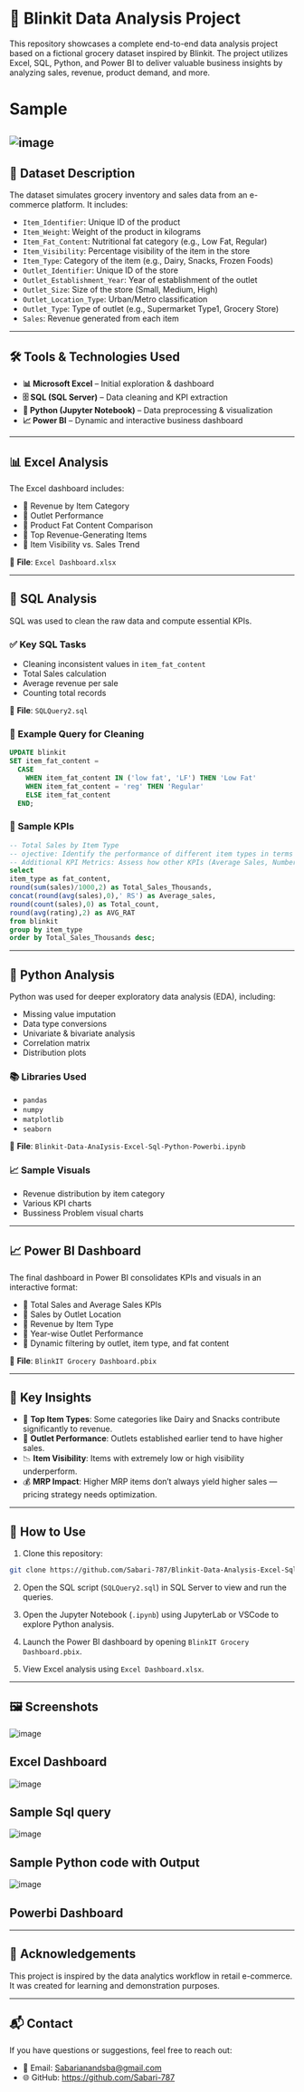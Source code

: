 
# 🛒 Blinkit Data Analysis Project

This repository showcases a complete end-to-end data analysis project based on a fictional grocery dataset inspired by Blinkit. The project utilizes Excel, SQL, Python, and Power BI to deliver valuable business insights by analyzing sales, revenue, product demand, and more.
# Sample
![image](https://github.com/user-attachments/assets/ea0f4765-f9a6-45ad-bfba-18fb08f36836)
---

## 📁 Dataset Description

The dataset simulates grocery inventory and sales data from an e-commerce platform. It includes:

- `Item_Identifier`: Unique ID of the product
- `Item_Weight`: Weight of the product in kilograms
- `Item_Fat_Content`: Nutritional fat category (e.g., Low Fat, Regular)
- `Item_Visibility`: Percentage visibility of the item in the store
- `Item_Type`: Category of the item (e.g., Dairy, Snacks, Frozen Foods)
- `Outlet_Identifier`: Unique ID of the store
- `Outlet_Establishment_Year`: Year of establishment of the outlet
- `Outlet_Size`: Size of the store (Small, Medium, High)
- `Outlet_Location_Type`: Urban/Metro classification
- `Outlet_Type`: Type of outlet (e.g., Supermarket Type1, Grocery Store)
- `Sales`: Revenue generated from each item

---

## 🛠️ Tools & Technologies Used

- **📊 Microsoft Excel** – Initial exploration & dashboard
- **🗄️ SQL (SQL Server)** – Data cleaning and KPI extraction
- **🐍 Python (Jupyter Notebook)** – Data preprocessing & visualization
- **📈 Power BI** – Dynamic and interactive business dashboard

---

## 📊 Excel Analysis

The Excel dashboard includes:

- 🔹 Revenue by Item Category
- 🔹 Outlet Performance
- 🔹 Product Fat Content Comparison
- 🔹 Top Revenue-Generating Items
- 🔹 Item Visibility vs. Sales Trend

📂 **File**: `Excel Dashboard.xlsx`

---

## 🧾 SQL Analysis

SQL was used to clean the raw data and compute essential KPIs.

### ✅ Key SQL Tasks

- Cleaning inconsistent values in `item_fat_content`
- Total Sales calculation
- Average revenue per sale
- Counting total records

📂 **File**: `SQLQuery2.sql`

### 🧹 Example Query for Cleaning
```sql
UPDATE blinkit 
SET item_fat_content = 
  CASE 
    WHEN item_fat_content IN ('low fat', 'LF') THEN 'Low Fat'
    WHEN item_fat_content = 'reg' THEN 'Regular'
    ELSE item_fat_content
  END;
```

### 📌 Sample KPIs
```sql
-- Total Sales by Item Type
-- ojective: Identify the performance of different item types in terms of total sales.
-- Additional KPI Metrics: Assess how other KPIs (Average Sales, Number of Items, Average Rating) vary with fat content.
select 
item_type as fat_content, 
round(sum(sales)/1000,2) as Total_Sales_Thousands, 
concat(round(avg(sales),0),' RS') as Average_sales, 
round(count(sales),0) as Total_count, 
round(avg(rating),2) as AVG_RAT
from blinkit 
group by item_type
order by Total_Sales_Thousands desc;

```

---

## 🐍 Python Analysis

Python was used for deeper exploratory data analysis (EDA), including:

- Missing value imputation
- Data type conversions
- Univariate & bivariate analysis
- Correlation matrix
- Distribution plots

### 📚 Libraries Used
- `pandas`
- `numpy`
- `matplotlib`
- `seaborn`

📂 **File**: `Blinkit-Data-AnaIysis-Excel-Sql-Python-Powerbi.ipynb`

### 📈 Sample Visuals
- Revenue distribution by item category
- Various KPI charts
- Bussiness Problem visual charts

---

## 📈 Power BI Dashboard

The final dashboard in Power BI consolidates KPIs and visuals in an interactive format:

- 🔹 Total Sales and Average Sales KPIs
- 🔹 Sales by Outlet Location
- 🔹 Revenue by Item Type
- 🔹 Year-wise Outlet Performance
- 🔹 Dynamic filtering by outlet, item type, and fat content

📂 **File**: `BlinkIT Grocery Dashboard.pbix`

---

## 📌 Key Insights

- 🥇 **Top Item Types**: Some categories like Dairy and Snacks contribute significantly to revenue.
- 🏬 **Outlet Performance**: Outlets established earlier tend to have higher sales.
- 📉 **Item Visibility**: Items with extremely low or high visibility underperform.
- 💰 **MRP Impact**: Higher MRP items don’t always yield higher sales — pricing strategy needs optimization.

---

## 🚀 How to Use

1. Clone this repository:
```bash
git clone https://github.com/Sabari-787/Blinkit-Data-Analysis-Excel-Sql-Python-Powerbi.git
```

2. Open the SQL script (`SQLQuery2.sql`) in SQL Server to view and run the queries.

3. Open the Jupyter Notebook (`.ipynb`) using JupyterLab or VSCode to explore Python analysis.

4. Launch the Power BI dashboard by opening `BlinkIT Grocery Dashboard.pbix`.

5. View Excel analysis using `Excel Dashboard.xlsx`.

---

## 🖼️ Screenshots

![image](https://github.com/user-attachments/assets/fd49e335-0e1e-4eae-9775-a0696af0fe49)
## Excel Dashboard
![image](https://github.com/user-attachments/assets/83f19028-642f-4258-95d6-97578aab1e6c)
## Sample Sql query
![image](https://github.com/user-attachments/assets/fcc794ec-29e3-4a2d-94dc-b5022b931526)
## Sample Python code with Output
![image](https://github.com/user-attachments/assets/ea0f4765-f9a6-45ad-bfba-18fb08f36836)
## Powerbi Dashboard
---

## 🙌 Acknowledgements

This project is inspired by the data analytics workflow in retail e-commerce. It was created for learning and demonstration purposes.

---

## 📬 Contact

If you have questions or suggestions, feel free to reach out:

- 📧 Email: Sabarianandsba@gmail.com
- 🌐 GitHub: https://github.com/Sabari-787
